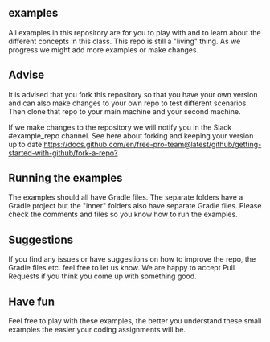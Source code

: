 ## examples

All examples in this repository are for you to play with and to learn about the different concepts in this class. This repo is still a "living" thing. As we progress we might add more examples or make changes. 

## Advise
It is advised that you fork this repository so that you have your own version and can also make changes to your own repo to test different scenarios. Then clone that repo to your main machine and your second machine. 

If we make changes to the repository we will notify you in the Slack #example_repo channel. See here about forking and keeping your version up to date <https://docs.github.com/en/free-pro-team@latest/github/getting-started-with-github/fork-a-repo?>


## Running the examples
The examples should all have Gradle files. The separate folders have a Gradle project but the "inner" folders also have separate Gradle files. Please check the comments and files so you know how to run the examples. 

## Suggestions
If you find any issues or have suggestions on how to improve the repo, the Gradle files etc. feel free to let us know. We are happy to accept Pull Requests if you think you come up with something good. 

## Have fun

Feel free to play with these examples, the better you understand these small examples the easier your coding assignments will be. 


